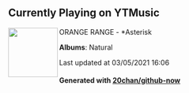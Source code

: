 ## Currently Playing on YTMusic

[<img align="left" width="100" src="https://lh3.googleusercontent.com/qDT-T4eTWrbXSYrgIwEyHE5qsxq6iivhi34xDztf_NWSP8C3hUI8zGqZayxtkFz4tmPNvxRjWccOI-cN">](https://music.youtube.com/watch?v=1mMF_ZH8CXE)

ORANGE RANGE - *Asterisk

**Albums**: Natural

Last updated at 03/05/2021 16:06

#### Generated with [20chan/github-now](https://github.com/20chan/github-now)


<!--
**20chan/20chan** is a ✨ _special_ ✨ repository because its `README.md` (this file) appears on your GitHub profile.

Here are some ideas to get you started:

- 🔭 I’m currently working on ...
- 🌱 I’m currently learning ...
- 👯 I’m looking to collaborate on ...
- 🤔 I’m looking for help with ...
- 💬 Ask me about ...
- 📫 How to reach me: ...
- 😄 Pronouns: ...
- ⚡ Fun fact: ...
-->
